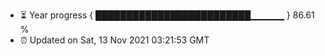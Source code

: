 - ⏳ Year progress { █████████████████████████▁▁▁▁▁ } 86.61 %
- ⏰ Updated on Sat, 13 Nov 2021 03:21:53 GMT

